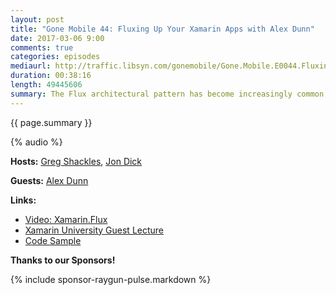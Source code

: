 ```yaml
---
layout: post
title: "Gone Mobile 44: Fluxing Up Your Xamarin Apps with Alex Dunn"
date: 2017-03-06 9:00
comments: true
categories: episodes
mediaurl: http://traffic.libsyn.com/gonemobile/Gone.Mobile.E0044.Fluxing.Up.Your.Xamarin.Apps.mp3
duration: 00:38:16
length: 49445606
summary: The Flux architectural pattern has become increasingly common in front-end development, but did you know it's also applicable to mobile apps as well? In this episode we talk to Alex Dunn about Flux, what it is, why it's useful, and his experiences applying it to his Xamarin applications.
---
```


{{ page.summary }}

<!-- more -->

{% audio %}

**Hosts:** [Greg Shackles](http://twitter.com/gshackles), [Jon Dick](http://twitter.com/redth)

**Guests:** [Alex Dunn](https://twitter.com/Suave_Pirate)

**Links:** 

- [Video: Xamarin.Flux](https://alexdunn.org/2017/02/09/video-xamarin-flux/)
- [Xamarin University Guest Lecture](https://university.xamarin.com/guestlectures/architecting-your-app-with-xamarin-facebook-flux)
- [Code Sample](https://github.com/SuavePirate/Xamarin.Flux)

**Thanks to our Sponsors!**

{% include sponsor-raygun-pulse.markdown %}
